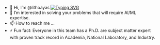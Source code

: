 - 👋 Hi, I’m @lithoayas
[![Typing SVG](https://readme-typing-svg.herokuapp.com?font=roboto&size=30&duration=3000&color=00999F&vCenter=true&width=600&height=75&lines=I+am+a+Consultancy;Work+with+me)](https://git.io/typing-svg)
- 👀 I’m interested in solving your problems that will require AI/ML expertise.
- 📫 How to reach me ...
- ⚡ Fun fact: Everyone in this team has a Ph.D. are subject matter expert with proven track record in Academia, National Laboratory, and Industry.

<!---
lithoayas/lithoayas is a ✨ special ✨ repository because its `README.md` (this file) appears on your GitHub profile.
You can click the Preview link to take a look at your changes.
--->
